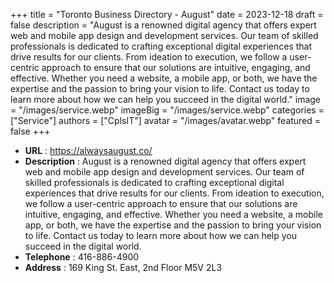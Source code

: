 +++
title = "Toronto Business Directory - August"
date = 2023-12-18
draft = false
description = "August is a renowned digital agency that offers expert web and mobile app design and development services. Our team of skilled professionals is dedicated to crafting exceptional digital experiences that drive results for our clients. From ideation to execution, we follow a user-centric approach to ensure that our solutions are intuitive, engaging, and effective. Whether you need a website, a mobile app, or both, we have the expertise and the passion to bring your vision to life. Contact us today to learn more about how we can help you succeed in the digital world."
image = "/images/service.webp"
imageBig = "/images/service.webp"
categories = ["Service"]
authors = ["CplsIT"]
avatar = "/images/avatar.webp"
featured = false
+++


* **URL** :  https://alwaysaugust.co/
* **Description** : August is a renowned digital agency that offers expert web and mobile app design and development services. Our team of skilled professionals is dedicated to crafting exceptional digital experiences that drive results for our clients. From ideation to execution, we follow a user-centric approach to ensure that our solutions are intuitive, engaging, and effective. Whether you need a website, a mobile app, or both, we have the expertise and the passion to bring your vision to life. Contact us today to learn more about how we can help you succeed in the digital world.
* **Telephone** : 416-886-4900
* **Address** : 169 King St. East, 2nd Floor M5V 2L3